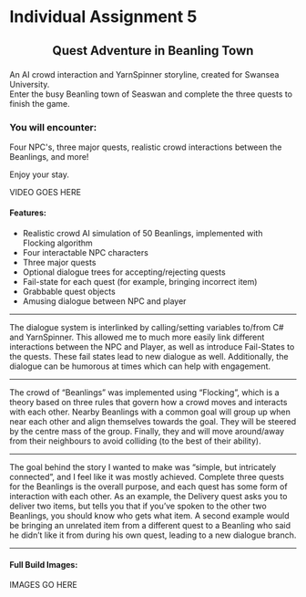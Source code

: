 # Individual Assignment 5  

## <p align="center"> Quest Adventure in Beanling Town </p>  
An AI crowd interaction and YarnSpinner storyline, created for Swansea University.  
Enter the busy Beanling town of Seaswan and complete the three quests to finish the game.  

### You will encounter:  
Four NPC's, three major quests, realistic crowd interactions between the Beanlings, and more!  

Enjoy your stay.  



VIDEO GOES HERE  


#### Features:  
* Realistic crowd AI simulation of 50 Beanlings, implemented with Flocking algorithm  
* Four interactable NPC characters  
* Three major quests  
* Optional dialogue trees for accepting/rejecting quests  
* Fail-state for each quest (for example, bringing incorrect item)  
* Grabbable quest objects  
* Amusing dialogue between NPC and player  

___________________________________________  
The dialogue system is interlinked by calling/setting variables to/from C# and YarnSpinner. This allowed me to much more easily link different interactions between the NPC and Player, as well as introduce Fail-States to the quests. These fail states lead to new dialogue as well. Additionally, the dialogue can be humorous at times which can help with engagement.  
___________________________________________  
The crowd of “Beanlings” was implemented using “Flocking”, which is a theory based on three rules that govern how a crowd moves and interacts with each other. Nearby Beanlings with a common goal will group up when near each other and align themselves towards the goal. They will be steered by the centre mass of the group. Finally, they and will move around/away from their neighbours to avoid colliding (to the best of their ability).  
___________________________________________  
The goal behind the story I wanted to make was “simple, but intricately connected”, and I feel like it was mostly achieved. Complete three quests for the Beanlings is the overall purpose, and each quest has some form of interaction with each other. As an example, the Delivery quest asks you to deliver two items, but tells you that if you’ve spoken to the other two Beanlings, you should know who gets what item. A second example would be bringing an unrelated item from a different quest to a Beanling who said he didn’t like it from during his own quest, leading to a new dialogue branch.  
___________________________________________  

#### Full Build Images:  

IMAGES GO HERE  

